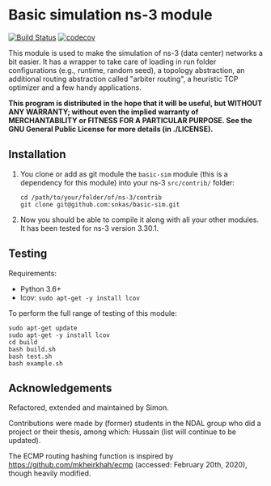 # Basic simulation ns-3 module

[![Build Status](https://travis-ci.org/snkas/basic-sim.svg?branch=master)](https://travis-ci.org/snkas/basic-sim) [![codecov](https://codecov.io/gh/snkas/basic-sim/branch/master/graph/badge.svg)](https://codecov.io/gh/snkas/basic-sim)

This module is used to make the simulation of ns-3 (data center) networks a bit easier. It has a wrapper to take care of loading in run folder configurations (e.g., runtime, random seed), a topology abstraction, an additional routing abstraction called "arbiter routing", a heuristic TCP optimizer and a few handy applications.

**This program is distributed in the hope that it will be useful, but WITHOUT ANY WARRANTY; without even the implied warranty of MERCHANTABILITY or FITNESS FOR A PARTICULAR PURPOSE.  See the GNU General Public License for more details (in ./LICENSE).**


## Installation

1. You clone or add as git module the `basic-sim` module (this is a dependency for this module) into your ns-3 `src/contrib/` folder:

    ```
    cd /path/to/your/folder/of/ns-3/contrib
    git clone git@github.com:snkas/basic-sim.git
    ```
   
2. Now you should be able to compile it along with all your other modules. It has been tested for ns-3 version 3.30.1.


## Testing

Requirements:

* Python 3.6+
* lcov: `sudo apt-get -y install lcov`

To perform the full range of testing of this module:

```
sudo apt-get update
sudo apt-get -y install lcov
cd build
bash build.sh
bash test.sh
bash example.sh
```


## Acknowledgements

Refactored, extended and maintained by Simon.

Contributions were made by (former) students in the NDAL group who did a project or their thesis, among which: Hussain (list will continue to be updated).

The ECMP routing hashing function is inspired by https://github.com/mkheirkhah/ecmp (accessed: February 20th, 2020), though heavily modified.
